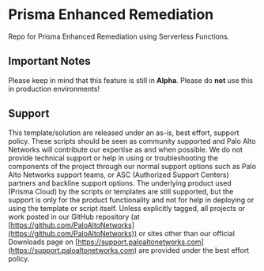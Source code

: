 # Prisma Enhanced Remediation

Repo for Prisma Enhanced Remediation using Serverless Functions.

## Important Notes

Please keep in mind that this feature is still in **Alpha**. Please do **not** use this in production environments!

## Support

This template/solution are released under an as-is, best effort, support policy. These scripts should be seen as community supported and Palo Alto Networks will contribute our expertise as and when possible. We do not provide technical support or help in using or troubleshooting the components of the project through our normal support options such as Palo Alto Networks support teams, or ASC (Authorized Support Centers) partners and backline support options. The underlying product used (Prisma Cloud) by the scripts or templates are still supported, but the support is only for the product functionality and not for help in deploying or using the template or script itself. Unless explicitly tagged, all projects or work posted in our GitHub repository (at [https://github.com/PaloAltoNetworks](https://github.com/PaloAltoNetworks)) or sites other than our official Downloads page on [https://support.paloaltonetworks.com](https://support.paloaltonetworks.com) are provided under the best effort policy.
